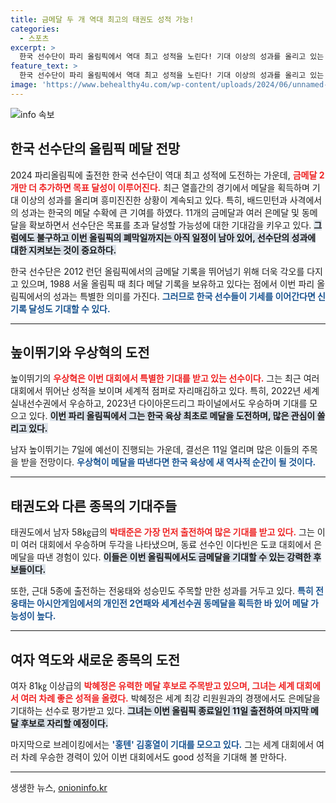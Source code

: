 ```yaml
---
title: 금메달 두 개 역대 최고의 태권도 성적 가능!
categories:
  - 스포츠
excerpt: >
  한국 선수단이 파리 올림픽에서 역대 최고 성적을 노린다! 기대 이상의 성과를 올리고 있는 가운데, 남자 높이뛰기 우상혁과 각종 종목의 메달 후보들이 메달에 도전하며 흥미를 더하고 있다.
feature_text: >
  한국 선수단이 파리 올림픽에서 역대 최고 성적을 노린다! 기대 이상의 성과를 올리고 있는 가운데, 남자 높이뛰기 우상혁과 각종 종목의 메달 후보들이 메달에 도전하며 흥미를 더하고 있다.
image: 'https://www.behealthy4u.com/wp-content/uploads/2024/06/unnamed-file.png'
---
```


<p><img src="https://www.behealthy4u.com/wp-content/uploads/2024/06/unnamed-file.png" alt="info 속보" /></p>

<h2 data-ke-size="size26">한국 선수단의 올림픽 메달 전망</h2>

<p data-ke-size="size16">2024 파리올림픽에 출전한 한국 선수단이 역대 최고 성적에 도전하는 가운데, <b><span style="color: #ee2323;">금메달 2개만 더 추가하면 목표 달성이 이루어진다.</span></b> 최근 열흘간의 경기에서 메달을 획득하며 기대 이상의 성과를 올리며 흥미진진한 상황이 계속되고 있다. 특히, 배드민턴과 사격에서의 성과는 한국의 메달 수확에 큰 기여를 하였다. 11개의 금메달과 여러 은메달 및 동메달을 확보하면서 선수단은 목표를 초과 달성할 가능성에 대한 기대감을 키우고 있다. <b><span style="background-color: #21538527;">그럼에도 불구하고 이번 올림픽의 폐막일까지는 아직 일정이 남아 있어, 선수단의 성과에 대한 지켜보는 것이 중요하다.</span></b></p>

<p data-ke-size="size16">한국 선수단은 2012 런던 올림픽에서의 금메달 기록을 뛰어넘기 위해 더욱 각오를 다지고 있으며, 1988 서울 올림픽 때 최다 메달 기록을 보유하고 있다는 점에서 이번 파리 올림픽에서의 성과는 특별한 의미를 가진다. <b><span style="color: #1a5490;">그러므로 한국 선수들이 기세를 이어간다면 신기록 달성도 기대할 수 있다.</span></b></p>

<hr>

<h2 data-ke-size="size26">높이뛰기와 우상혁의 도전</h2>

<p data-ke-size="size16">높이뛰기의 <b><span style="color: #ee2323;">우상혁은 이번 대회에서 특별한 기대를 받고 있는 선수이다.</span></b> 그는 최근 여러 대회에서 뛰어난 성적을 보이며 세계적 점퍼로 자리매김하고 있다. 특히, 2022년 세계실내선수권에서 우승하고, 2023년 다이아몬드리그 파이널에서도 우승하며 기대를 모으고 있다. <b><span style="background-color: #21538527;">이번 파리 올림픽에서 그는 한국 육상 최초로 메달을 도전하며, 많은 관심이 쏠리고 있다.</span></b></p>

<p data-ke-size="size16">남자 높이뛰기는 7일에 예선이 진행되는 가운데, 결선은 11일 열리며 많은 이들의 주목을 받을 전망이다. <b><span style="color: #1a5490;">우상혁이 메달을 따낸다면 한국 육상에 새 역사적 순간이 될 것이다.</span></b></p>

<hr>

<h2 data-ke-size="size26">태권도와 다른 종목의 기대주들</h2>

<p data-ke-size="size16">태권도에서 남자 58㎏급의 <b><span style="color: #ee2323;">박태준은 가장 먼저 출전하여 많은 기대를 받고 있다.</span></b> 그는 이미 여러 대회에서 우승하며 두각을 나타냈으며, 동료 선수인 이다빈은 도쿄 대회에서 은메달을 따낸 경험이 있다. <b><span style="background-color: #21538527;">이들은 이번 올림픽에서도 금메달을 기대할 수 있는 강력한 후보들이다.</span></b></p>

<p data-ke-size="size16">또한, 근대 5종에 출전하는 전웅태와 성승민도 주목할 만한 성과를 거두고 있다. <b><span style="color: #1a5490;">특히 전웅태는 아시안게임에서의 개인전 2연패와 세계선수권 동메달을 획득한 바 있어 메달 가능성이 높다.</span></b></p>

<hr>

<h2 data-ke-size="size26">여자 역도와 새로운 종목의 도전</h2>

<p data-ke-size="size16">여자 81㎏ 이상급의 <b><span style="color: #ee2323;">박혜정은 유력한 메달 후보로 주목받고 있으며, 그녀는 세계 대회에서 여러 차례 좋은 성적을 올렸다.</span></b> 박혜정은 세계 최강 리원원과의 경쟁에서도 은메달을 기대하는 선수로 평가받고 있다. <b><span style="background-color: #21538527;">그녀는 이번 올림픽 종료일인 11일 출전하여 마지막 메달 후보로 자리할 예정이다.</span></b></p>

<p data-ke-size="size16">마지막으로 브레이킹에서는 <b><span style="color: #1a5490;">'홍텐' 김홍열이 기대를 모으고 있다.</span></b> 그는 세계 대회에서 여러 차례 우승한 경력이 있어 이번 대회에서도 good 성적을 기대해 볼 만하다. </p>

<hr>
생생한 뉴스, <a href="https://onioninfo.kr" rel="dofollow">onioninfo.kr</a>


